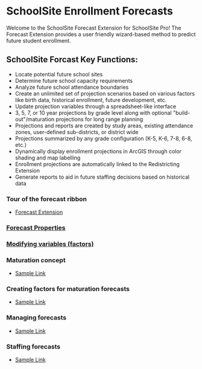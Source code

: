 # SchoolSite Enrollment Forecasts
Welcome to the SchoolSite Forecast Extension for SchoolSite Pro! The Forecast Extension provides a user friendly wizard-based method to predict future student enrollment.
&nbsp;

## SchoolSite Forcast Key Functions:
* Locate potential future school sites
* Determine future school capacity requirements
* Analyze future school attendance boundaries
* Create an unlimited set of projection scenarios based on various factors like birth data, historical enrollment, future development, etc.
* Update projection variables through a spreadsheet-like interface
* 3, 5, 7, or 10 year projections by grade level along with optional "build-out"/maturation projections for long range planning
* Projections and reports are created by study areas, existing attendance zones, user-defined sub-districts, or district wide
* Projections summarized by any grade configuration (K-5, K-6, 7-8, 6-8, etc.)
* Dynamically display enrollment projections in ArcGIS through color shading and map labelling
* Enrollment projections are automatically linked to the Redistricting Extension
* Generate reports to aid in future staffing decisions based on historical data


### Tour of the forecast ribbon
* [Forecast Extension](briefTour.md)

### [Forecast Properties](forecastProperties/index.md)

### [Modifying variables (factors)](modifyingFactors/index.md)

### Maturation concept
* [Sample Link](index.md)

### Creating factors for maturation forecasts
* [Sample Link](index.md)

### Managing forecasts
* [Sample Link](index.md)

### Staffing forecasts
* [Sample Link](index.md)
